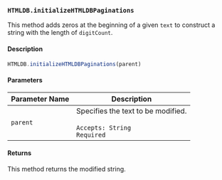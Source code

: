 ### `HTMLDB.initializeHTMLDBPaginations`

This method adds zeros at the beginning of a given `text` to construct a string with the length of `digitCount`.

#### Description

```javascript
HTMLDB.initializeHTMLDBPaginations(parent)
```

#### Parameters

| Parameter Name             | Description                               |
| -------------------------- | ----------------------------------------- |
| `parent` | Specifies the text to be modified.<br><br>`Accepts: String`<br>`Required` |

#### Returns

This method returns the modified string.